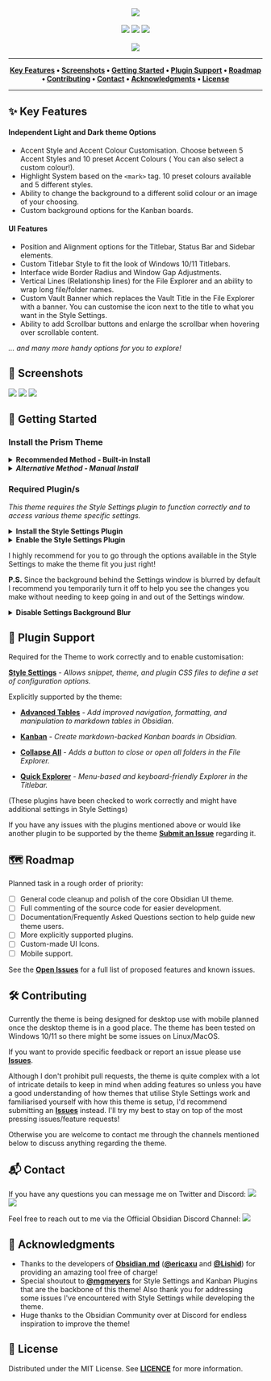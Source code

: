 <div align="center">
	<img src="https://raw.githubusercontent.com/damiankorcz/Obsidian-Prism/main/assets/screenshots/Community%20Themes%20Screenshot.png">
	<br />
	<br />
	<a href="https://github.com/damiankorcz/Obsidian-Prism/releases"><img src="https://flat.badgen.net/github/release/damiankorcz/Prism-Theme" /></a>
	<a href="https://github.com/damiankorcz/Obsidian-Prism/stargazers"><img src="https://flat.badgen.net/github/stars/damiankorcz/Prism-Theme" /></a>
	<a href="https://github.com/damiankorcz/Obsidian-Prism/blob/main/LICENSE"><img src="https://flat.badgen.net/github/license/damiankorcz/Prism-Theme" /></a>
	<br />
	<br />
	<a href="https://www.buymeacoffee.com/DamianKorcz"><img src="https://img.buymeacoffee.com/button-api/?text=Support This Project&emoji=&slug=DamianKorcz&button_colour=FFDD00&font_colour=000000&font_family=Poppins&outline_colour=000000&coffee_colour=ffffff" /></a>
</div>

<hr />
<div align="center">
	<b>
		<a href="https://github.com/damiankorcz/Obsidian-Prism#-Key-Features">Key Features</a> • 
		<a href="https://github.com/damiankorcz/Obsidian-Prism#-Screenshots">Screenshots</a> • 
		<a href="https://github.com/damiankorcz/Obsidian-Prism#-Getting-Started">Getting Started</a> • 
		<a href="https://github.com/damiankorcz/Obsidian-Prism#-Plugin-Support">Plugin Support</a> • 
		<a href="https://github.com/damiankorcz/Obsidian-Prism#-Roadmap">Roadmap</a> • 
		<a href="https://github.com/damiankorcz/Obsidian-Prism#-Contributing">Contributing</a> • 
		<a href="https://github.com/damiankorcz/Obsidian-Prism#-Contact">Contact</a> • 
		<a href="https://github.com/damiankorcz/Obsidian-Prism#-Acknowledgments">Acknowledgments</a> • 
		<a href="https://github.com/damiankorcz/Obsidian-Prism#-License">License</a>
</b>
</div>
<hr />


 ## ✨ Key Features 
#### Independent Light and Dark theme Options
- Accent Style and Accent Colour Customisation. Choose between 5 Accent Styles and 10 preset Accent Colours ( You can also select a custom colour!).
 - Highlight System based on the `<mark>` tag. 10 preset colours available and 5 different styles.
 - Ability to change the background to a different solid colour or an image of your choosing.
 - Custom background options for the Kanban boards.
 
 #### UI Features
 - Position and Alignment options for the Titlebar, Status Bar and Sidebar elements.
 - Custom Titlebar Style to fit the look of Windows 10/11 Titlebars.
 - Interface wide Border Radius and Window Gap Adjustments.
 - Vertical Lines (Relationship lines) for the File Explorer and an ability to wrap long file/folder names. 
 - Custom Vault Banner which replaces the Vault Title in the File Explorer with a banner. You can customise the icon next to the title to what you want in the Style Settings.
 - Ability to add Scrollbar buttons and enlarge the scrollbar when hovering over scrollable content.
 
 *... and many more handy options for you to explore!*


 ## 📸 Screenshots
<img src="https://raw.githubusercontent.com/damiankorcz/Obsidian-Prism/main/assets/screenshots/Light%20Theme%20-%20Background%20Image.png">

<img src="https://raw.githubusercontent.com/damiankorcz/Obsidian-Prism/main/assets/screenshots/Dark%20Theme%20-%20Background%20Image.png">

<img src="https://raw.githubusercontent.com/damiankorcz/Obsidian-Prism/main/assets/screenshots/Customisation%20Showcase.png">


## 🚀 Getting Started
###  Install the Prism Theme
<details>
	<summary><b>Recommended Method - Built-in Install</b></summary>

1. Open Obsidian and go to Settings.
2. Click on the Appearance tab.
3. Click the Manage button.
4. In the `Filter...`  Search Box under the Community Themes section search for `Prism`.
5. Click the Use button.

</details>

<details>
	<summary><b><i>Alternative Method - Manual Install</i></b></summary>

1. Manually download the `obsidian.css` theme file.
2. Open Obsidian and go to Settings.
3.  Click on the Appearance tab.
4.  Under the Themes section click on the Folder Icon next to the Manage button.
5.  Paste the Theme file into the newly opened folder. 
6.  Make sure to rename the `obsidian.css` file to `Prism.css`.

</details>

### Required Plugin/s
*This theme requires the Style Settings plugin to function correctly and to access various theme specific settings.*
<details>
	<summary><b>Install the Style Settings Plugin</b></summary>

1. Open Obsidian and go to Settings.
2. Click on the Community plugins tab.
3. Under the Community plugins section, click on the Browse button.
4. In the `Search community plugins...` Search Box look for `Style Settings`.
5. Click the Install button.

</details>

<details>
	<summary><b>Enable the Style Settings Plugin</b></summary>

1. Open Obsidian and go to Settings.
2. Click on the Community plugins tab.
3. Under the Installed Plugins section look for `Style Settings`.
4. Click the Toggle next to Style Settings to On.
5. You should now see Style Settings tab show up in the Left Sidebar in the Settings under the Plugin Options section.

</details>
	
I highly recommend for you to go through the options available in the Style Settings to make the theme fit you just right!

**P.S.** 
Since the background behind the Settings window is blurred by default I recommend you temporarily turn it off to help you see the changes you make without needing to keep going in and out of the Settings window.
<details>
	<summary><b>Disable Settings Background Blur</b></summary>

1. Just go to the Style Settings tab in Obsidian Settings.
2. Expand the Prism Theme section.
3. Expand the Extras and Tweaks section.
4. Toggle the Settings Background Blur option to Off. 

</details>


## 🔌 Plugin Support
Required for the Theme to work correctly and to enable customisation:

[**Style Settings**](https://github.com/mgmeyers/obsidian-style-settings) - _Allows snippet, theme, and plugin CSS files to define a set of configuration options._

Explicitly supported by the theme:
* [**Advanced Tables**](https://github.com/tgrosinger/advanced-tables-obsidian) - _Add improved navigation, formatting, and manipulation to markdown tables in Obsidian._

* [**Kanban**](https://github.com/mgmeyers/obsidian-kanban) - _Create markdown-backed Kanban boards in Obsidian._

* [**Collapse All**](https://github.com/OfficerHalf/obsidian-collapse-all) - _Adds a button to close or open all folders in the File Explorer._ 

* [**Quick Explorer**](https://github.com/pjeby/quick-explorer) - _Menu-based and keyboard-friendly Explorer in the Titlebar._

(These plugins have been checked to work correctly and might have additional settings in Style Settings)

If you have any issues with the plugins mentioned above or would like another plugin to be supported by the theme [**Submit an Issue**]([https://github.com/mgmeyers/obsidian-kanban](https://github.com/damiankorcz/Obsidian-Prism/issues)) regarding it.


##  🗺 Roadmap

Planned task in a rough order of priority:
- [ ] General code cleanup and polish of the core Obsidian UI theme.
- [ ] Full commenting of the source code for easier development.
- [ ] Documentation/Frequently Asked Questions section to help guide new theme users.
- [ ] More explicitly supported plugins.
- [ ] Custom-made UI Icons.
- [ ] Mobile support.

See the [**Open Issues**](https://github.com/damiankorcz/Obsidian-Prism/issues) for a full list of proposed features and known issues.


## 🛠 Contributing
Currently the theme is being designed for desktop use with mobile planned once the desktop theme is in a good place.
The theme has been tested on Windows 10/11 so there might be some issues on Linux/MacOS.

If you want to provide specific feedback or report an issue please use [**Issues**](https://github.com/damiankorcz/Obsidian-Prism/issues).

Although I don't prohibit pull requests, the theme is quite complex with a lot of intricate details to keep in mind when adding features so unless you have a good understanding of how themes that utilise Style Settings work and familiarised yourself with how this theme is setup, I'd recommend submitting an [**Issues**](https://github.com/damiankorcz/Obsidian-Prism/issues) instead. I'll try my best to stay on top of the most pressing issues/feature requests!

Otherwise you are welcome to contact me through the channels mentioned below to discuss anything regarding the theme.


## 📬 Contact
If you have any questions you can message me on Twitter and Discord: <a href="https://twitter.com/DamianKorcz_"><img src="https://flat.badgen.net/badge/icon/@DamianKorcz_?icon=twitter&label" /></a> <a href="https://discordapp.com/users/Damikiller37#6130/"><img src="https://flat.badgen.net/badge/icon/Damikiller37%236130/grey?icon=discord&label" /></a>

Feel free to reach out to me via the Official Obsidian Discord Channel: <a href="https://discord.gg/veuWUTm"><img src="https://flat.badgen.net/discord/members/veuWUTm" /></a>


## 📣 Acknowledgments
- Thanks to the developers of [**Obsidian.md**](https://obsidian.md/) ([**@ericaxu**](https://github.com/ericaxu) and [**@Lishid**](https://github.com/Lishid)) for providing an amazing tool free of charge!
- Special shoutout to [**@mgmeyers**](https://github.com/mgmeyers) for Style Settings and Kanban Plugins that are the backbone of this theme! Also thank you for addressing some issues I've encountered with Style Settings while developing the theme.
- Huge thanks to the Obsidian Community over at Discord for endless inspiration to improve the theme!


## 📝 License
Distributed under the MIT License. See [**LICENCE**](https://github.com/damiankorcz/Obsidian-Prism/blob/main/LICENSE) for more information.

